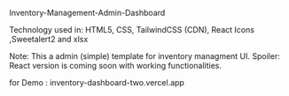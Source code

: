 Inventory-Management-Admin-Dashboard

Technology used in: HTML5, CSS, TailwindCSS (CDN), React Icons ,Sweetalert2 and xlsx

 Note: This a  admin (simple) template for inventory managment UI. 
 Spoiler: React version is coming soon with working functionalities.

 for Demo : inventory-dashboard-two.vercel.app